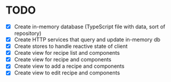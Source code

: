 # TODO

- [x] Create in-memory database (TypeScript file with data, sort of repository)
- [x] Create HTTP services that query and update in-memory db
- [x] Create stores to handle reactive state of client
- [x] Create view for recipe list and components
- [x] Create view for recipe and components
- [x] Create view to add a recipe and components
- [x] Create view to edit recipe and components
